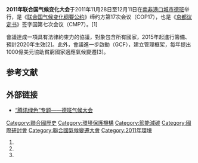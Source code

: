 **2011年联合国气候变化大会**于2011年11月28日至12月11日在[南非港口城市](https://zh.wikipedia.org/wiki/南非 "wikilink")[德班](../Page/德班.md "wikilink")举行，是《[联合国气候变化纲要公约](https://zh.wikipedia.org/wiki/联合国气候变化纲要公约 "wikilink")》缔约方第17次会议（COP17），也是《[京都议定书](../Page/京都议定书.md "wikilink")》签字国第七次会议（CMP7）。\[1\]

會議達成一項具有法律約束力的協議，對象包含所有國家，2015年起進行籌備、預計2020年生效\[2\]。此外，會議進一步啟動（GCF），建立管理框架，每年提出1000億美元協助貧窮國家適應氣候變遷\[3\]。

## 参考文献

## 外部链接

  - [“腾讯绿色”专题——德班气候大会](http://news.qq.com/zt2011/cop17/)

[Category:聯合國歷史](https://zh.wikipedia.org/wiki/Category:聯合國歷史 "wikilink") [Category:環境保護機構](https://zh.wikipedia.org/wiki/Category:環境保護機構 "wikilink") [Category:節能減碳](https://zh.wikipedia.org/wiki/Category:節能減碳 "wikilink") [Category:國際研討會](https://zh.wikipedia.org/wiki/Category:國際研討會 "wikilink") [Category:聯合國氣候變遷大會](https://zh.wikipedia.org/wiki/Category:聯合國氣候變遷大會 "wikilink") [Category:2011年環境](https://zh.wikipedia.org/wiki/Category:2011年環境 "wikilink")

1.
2.
3.